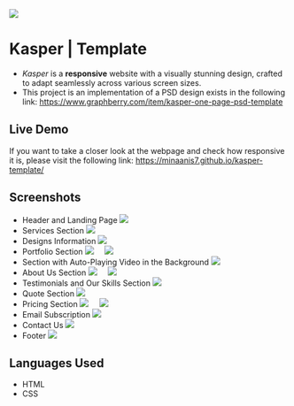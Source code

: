 <img src="Banner.png" />

# Kasper | Template
- *Kasper* is a **responsive** website with a visually stunning design, crafted to adapt seamlessly across various screen sizes.
- This project is an implementation of a PSD design exists in the following link: https://www.graphberry.com/item/kasper-one-page-psd-template

## Live Demo
If you want to take a closer look at the webpage and check how responsive it is, please visit the following link: https://minaanis7.github.io/kasper-template/

## Screenshots
- Header and Landing Page
  <img src="screenshots/1.png" />
- Services Section
  <img src="screenshots/2.png" />
- Designs Information
  <img src="screenshots/3.png" />
- Portfolio Section
  <img src="screenshots/4.png" /> &nbsp; &nbsp; <img src="screenshots/5.png" />
- Section with Auto-Playing Video in the Background
  <img src="screenshots/6.png" />
- About Us Section
  <img src="screenshots/7.png" /> &nbsp; &nbsp; <img src="screenshots/8.png" />
- Testimonials and Our Skills Section
  <img src="screenshots/9.png" />
- Quote Section
  <img src="screenshots/10.png" />
- Pricing Section
  <img src="screenshots/11.png" /> &nbsp; &nbsp; <img src="screenshots/12.png" />
- Email Subscription
  <img src="screenshots/13.png" />
- Contact Us
  <img src="screenshots/14.png" />
- Footer
  <img src="screenshots/15.png" />

## Languages Used
- HTML
- CSS
